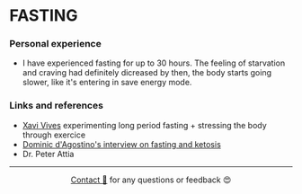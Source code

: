 # FASTING

### Personal experience
- I have experienced fasting for up to 30 hours. The feeling of starvation and craving had definitely dicreased by then, the body starts going slower, like it's entering in save energy mode. 



### Links and references
- [Xavi Vives](http://lab.xavivives.com/) experimenting long period fasting + stressing the body through exercice
- [Dominic d'Agostino's interview on fasting and ketosis](https://tim.blog/2015/11/03/dominic-dagostino/)
- Dr. Peter Attia


---
  
<div style="text-align: center;">

[Contact 🐨](docs/contact.md) for any questions or feedback 😍 

</div>